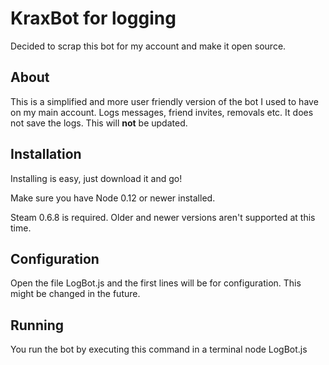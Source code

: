 # KraxBot for logging

Decided to scrap this bot for my account and make it open source.

About
--------------
This is a simplified and more user friendly version of the bot I used to have on my main account. Logs messages, friend invites, removals etc. It does not save the logs.
This will **not** be updated.

Installation
--------------
Installing is easy, just download it and go!

Make sure you have Node 0.12 or newer installed.

Steam 0.6.8 is required.
Older and newer versions aren't supported at this time.

Configuration
--------------
Open the file LogBot.js and the first lines will be for configuration.
This might be changed in the future.

Running
--------------
You run the bot by executing this command in a terminal
    node LogBot.js
